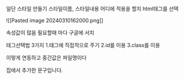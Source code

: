 일단 스타일 만들기 스타일이름, 스타일내용
어디에 적용을 할지 html태그를 선택

![[Pasted image 20240310162000.png]]

속성값이 많음
필요할때 마다 구글에 서치

테그선택법 3가지
1.태그에 직접적으로 주기
2.id를 이용
3.class를 이용
<link href="style.css" rel ="stylesheet" type="text/css" />
이렇게 연동하고 중간값은 파일명이다

집에서 추가한 문구입니다.